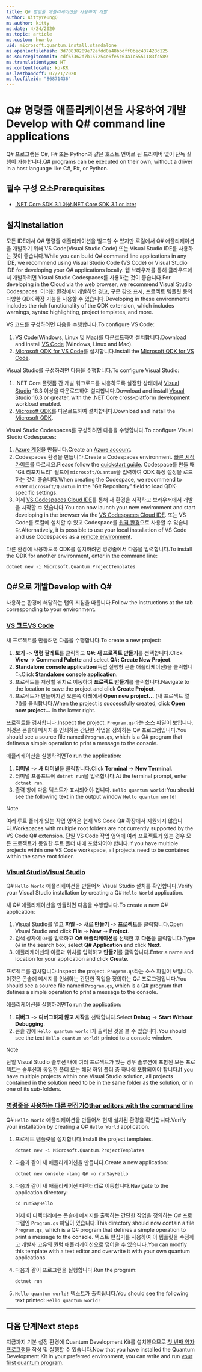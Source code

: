 ```yaml
---
title: Q# 명령줄 애플리케이션을 사용하여 개발
author: KittyYeungQ
ms.author: kitty
ms.date: 4/24/2020
ms.topic: article
ms.custom: how-to
uid: microsoft.quantum.install.standalone
ms.openlocfilehash: 3d70838289e72afdd0a48bbdff0bec407428d125
ms.sourcegitcommit: cdf67362d7b157254e6fe5c63a1c5551183fc589
ms.translationtype: HT
ms.contentlocale: ko-KR
ms.lasthandoff: 07/21/2020
ms.locfileid: "86871436"
---
```

# <a name="develop-with-q-command-line-applications"></a><span data-ttu-id="dd386-102">Q# 명령줄 애플리케이션을 사용하여 개발</span><span class="sxs-lookup"><span data-stu-id="dd386-102">Develop with Q# command line applications</span></span>

<span data-ttu-id="dd386-103">Q# 프로그램은 C#, F# 또는 Python과 같은 호스트 언어로 된 드라이버 없이 단독 실행이 가능합니다.</span><span class="sxs-lookup"><span data-stu-id="dd386-103">Q# programs can be executed on their own, without a driver in a host language like C#, F#, or Python.</span></span>

## <a name="prerequisites"></a><span data-ttu-id="dd386-104">필수 구성 요소</span><span class="sxs-lookup"><span data-stu-id="dd386-104">Prerequisites</span></span>

- [<span data-ttu-id="dd386-105">.NET Core SDK 3.1 이상</span><span class="sxs-lookup"><span data-stu-id="dd386-105">.NET Core SDK 3.1 or later</span></span>](https://www.microsoft.com/net/download)

## <a name="installation"></a><span data-ttu-id="dd386-106">설치</span><span class="sxs-lookup"><span data-stu-id="dd386-106">Installation</span></span>

<span data-ttu-id="dd386-107">모든 IDE에서 Q# 명령줄 애플리케이션을 빌드할 수 있지만 로컬에서 Q# 애플리케이션을 개발하기 위해 VS Code(Visual Studio Code) 또는 Visual Studio IDE를 사용하는 것이 좋습니다.</span><span class="sxs-lookup"><span data-stu-id="dd386-107">While you can build Q# command line applications in any IDE, we recommend using Visual Studio Code (VS Code) or Visual Studio IDE for developing your Q# applications locally.</span></span> <span data-ttu-id="dd386-108">웹 브라우저를 통해 클라우드에서 개발하려면 Visual Studio Codespaces를 사용하는 것이 좋습니다.</span><span class="sxs-lookup"><span data-stu-id="dd386-108">For developing in the Cloud via the web browser, we recommend Visual Studio Codespaces.</span></span> <span data-ttu-id="dd386-109">이러한 환경에서 개발하면 경고, 구문 강조 표시, 프로젝트 템플릿 등의 다양한 QDK 확장 기능을 사용할 수 있습니다.</span><span class="sxs-lookup"><span data-stu-id="dd386-109">Developing in these environments includes the rich functionality of the QDK extension, which includes warnings, syntax highlighting, project templates, and more.</span></span> 

<span data-ttu-id="dd386-110">VS 코드를 구성하려면 다음을 수행합니다.</span><span class="sxs-lookup"><span data-stu-id="dd386-110">To configure VS Code:</span></span>

1. <span data-ttu-id="dd386-111">[VS Code](https://code.visualstudio.com/download)(Windows, Linux 및 Mac)를 다운로드하여 설치합니다.</span><span class="sxs-lookup"><span data-stu-id="dd386-111">Download and install [VS Code](https://code.visualstudio.com/download) (Windows, Linux and Mac).</span></span>
2. <span data-ttu-id="dd386-112">[Microsoft QDK for VS Code](https://marketplace.visualstudio.com/items?itemName=quantum.quantum-devkit-vscode)를 설치합니다.</span><span class="sxs-lookup"><span data-stu-id="dd386-112">Install the [Microsoft QDK for VS Code](https://marketplace.visualstudio.com/items?itemName=quantum.quantum-devkit-vscode).</span></span>

<span data-ttu-id="dd386-113">Visual Studio를 구성하려면 다음을 수행합니다.</span><span class="sxs-lookup"><span data-stu-id="dd386-113">To configure Visual Studio:</span></span>

1. <span data-ttu-id="dd386-114">.NET Core 플랫폼 간 개발 워크로드를 사용하도록 설정한 상태에서 [Visual Studio](https://visualstudio.microsoft.com/downloads/) 16.3 이상을 다운로드하여 설치합니다.</span><span class="sxs-lookup"><span data-stu-id="dd386-114">Download and install [Visual Studio](https://visualstudio.microsoft.com/downloads/) 16.3 or greater, with the .NET Core cross-platform development workload enabled.</span></span>
2. <span data-ttu-id="dd386-115">[Microsoft QDK](https://marketplace.visualstudio.com/items?itemName=quantum.DevKit)를 다운로드하여 설치합니다.</span><span class="sxs-lookup"><span data-stu-id="dd386-115">Download and install the [Microsoft QDK](https://marketplace.visualstudio.com/items?itemName=quantum.DevKit).</span></span>

<span data-ttu-id="dd386-116">Visual Studio Codespaces를 구성하려면 다음을 수행합니다.</span><span class="sxs-lookup"><span data-stu-id="dd386-116">To configure Visual Studio Codespaces:</span></span>

1. <span data-ttu-id="dd386-117">[Azure 계정](https://azure.microsoft.com/free/)을 만듭니다.</span><span class="sxs-lookup"><span data-stu-id="dd386-117">Create an [Azure account](https://azure.microsoft.com/free/).</span></span>
2. <span data-ttu-id="dd386-118">Codespaces 환경을 만듭니다.</span><span class="sxs-lookup"><span data-stu-id="dd386-118">Create a Codespaces environment.</span></span> <span data-ttu-id="dd386-119">[빠른 시작 가이드](https://docs.microsoft.com/visualstudio/online/quickstarts/browser)를 따르세요.</span><span class="sxs-lookup"><span data-stu-id="dd386-119">Please follow the [quickstart guide](https://docs.microsoft.com/visualstudio/online/quickstarts/browser).</span></span> <span data-ttu-id="dd386-120">Codespace를 만들 때 "Git 리포지토리" 필드에 `microsoft/Quantum`을 입력하여 QDK 특정 설정을 로드하는 것이 좋습니다.</span><span class="sxs-lookup"><span data-stu-id="dd386-120">When creating the Codespace, we recommend to enter `microsoft/Quantum` in the "Git Repository" field to load QDK-specific settings.</span></span>
3. <span data-ttu-id="dd386-121">이제 [VS Codespaces Cloud IDE](https://online.visualstudio.com/environments)를 통해 새 환경을 시작하고 브라우저에서 개발을 시작할 수 있습니다.</span><span class="sxs-lookup"><span data-stu-id="dd386-121">You can now launch your new environment and start developing in the browser via the [VS Codespaces Cloud IDE](https://online.visualstudio.com/environments).</span></span> <span data-ttu-id="dd386-122">또는 VS Code를 로컬에 설치할 수 있고 Codespace를 [원격 환경](https://docs.microsoft.com/visualstudio/online/how-to/vscode)으로 사용할 수 있습니다.</span><span class="sxs-lookup"><span data-stu-id="dd386-122">Alternatively, it is possible to use your local installation of VS Code and use Codespaces as a [remote environment](https://docs.microsoft.com/visualstudio/online/how-to/vscode).</span></span>


<span data-ttu-id="dd386-123">다른 환경에 사용하도록 QDK를 설치하려면 명령줄에서 다음을 입력합니다.</span><span class="sxs-lookup"><span data-stu-id="dd386-123">To install the QDK for another environment, enter in the command line:</span></span>

```dotnetcli
dotnet new -i Microsoft.Quantum.ProjectTemplates
```

## <a name="develop-with-q"></a><span data-ttu-id="dd386-124">Q#으로 개발</span><span class="sxs-lookup"><span data-stu-id="dd386-124">Develop with Q#</span></span>

<span data-ttu-id="dd386-125">사용하는 환경에 해당하는 탭의 지침을 따릅니다.</span><span class="sxs-lookup"><span data-stu-id="dd386-125">Follow the instructions at the tab corresponding to your environment.</span></span>

### <a name="vs-code"></a>[<span data-ttu-id="dd386-126">VS 코드</span><span class="sxs-lookup"><span data-stu-id="dd386-126">VS Code</span></span>](#tab/tabid-vscode)

<span data-ttu-id="dd386-127">새 프로젝트를 만들려면 다음을 수행합니다.</span><span class="sxs-lookup"><span data-stu-id="dd386-127">To create a new project:</span></span>

1. <span data-ttu-id="dd386-128">**보기** -> **명령 팔레트**를 클릭하고 **Q#: 새 프로젝트 만들기**를 선택합니다.</span><span class="sxs-lookup"><span data-stu-id="dd386-128">Click **View** -> **Command Palette** and select **Q#: Create New Project**.</span></span>
2. <span data-ttu-id="dd386-129">**Standalone console application**(독립 실행형 콘솔 애플리케이션)을 클릭합니다.</span><span class="sxs-lookup"><span data-stu-id="dd386-129">Click **Standalone console application**.</span></span>
3. <span data-ttu-id="dd386-130">프로젝트를 저장할 위치로 이동하여 **프로젝트 만들기**를 클릭합니다.</span><span class="sxs-lookup"><span data-stu-id="dd386-130">Navigate to the location to save the project and click **Create Project**.</span></span>
4. <span data-ttu-id="dd386-131">프로젝트가 만들어지면 오른쪽 아래에서 **Open new project...** (새 프로젝트 열기)를 클릭합니다.</span><span class="sxs-lookup"><span data-stu-id="dd386-131">When the project is successfully created, click **Open new project...** in the lower right.</span></span>
        
<span data-ttu-id="dd386-132">프로젝트를 검사합니다.</span><span class="sxs-lookup"><span data-stu-id="dd386-132">Inspect the project.</span></span> <span data-ttu-id="dd386-133">`Program.qs`라는 소스 파일이 보입니다. 이것은 콘솔에 메시지를 인쇄하는 간단한 작업을 정의하는 Q# 프로그램입니다.</span><span class="sxs-lookup"><span data-stu-id="dd386-133">You should see a source file named `Program.qs`, which is a Q# program that defines a simple operation to print a message to the console.</span></span>

<span data-ttu-id="dd386-134">애플리케이션을 실행하려면</span><span class="sxs-lookup"><span data-stu-id="dd386-134">To run the application:</span></span>
1. <span data-ttu-id="dd386-135">**터미널** -> **새 터미널**을 클릭합니다.</span><span class="sxs-lookup"><span data-stu-id="dd386-135">Click **Terminal** -> **New Terminal**.</span></span>
2. <span data-ttu-id="dd386-136">터미널 프롬프트에 `dotnet run`을 입력합니다.</span><span class="sxs-lookup"><span data-stu-id="dd386-136">At the terminal prompt, enter `dotnet run`.</span></span>
3. <span data-ttu-id="dd386-137">출력 창에 다음 텍스트가 표시되어야 합니다. `Hello quantum world!`</span><span class="sxs-lookup"><span data-stu-id="dd386-137">You should see the following text in the output window `Hello quantum world!`</span></span>


> [!NOTE]
> <span data-ttu-id="dd386-138">여러 루트 폴더가 있는 작업 영역은 현재 VS Code Q# 확장에서 지원되지 않습니다.</span><span class="sxs-lookup"><span data-stu-id="dd386-138">Workspaces with multiple root folders are not currently supported by the VS Code Q# extension.</span></span> <span data-ttu-id="dd386-139">단일 VS Code 작업 영역에 여러 프로젝트가 있는 경우 모든 프로젝트가 동일한 루트 폴더 내에 포함되어야 합니다.</span><span class="sxs-lookup"><span data-stu-id="dd386-139">If you have multiple projects within one VS Code workspace, all projects need to be contained within the same root folder.</span></span>

### <a name="visual-studio"></a>[<span data-ttu-id="dd386-140">Visual Studio</span><span class="sxs-lookup"><span data-stu-id="dd386-140">Visual Studio</span></span>](#tab/tabid-vs)

<span data-ttu-id="dd386-141">Q# `Hello World` 애플리케이션을 만들어서 Visual Studio 설치를 확인합니다.</span><span class="sxs-lookup"><span data-stu-id="dd386-141">Verify your Visual Studio installation by creating a Q# `Hello World` application.</span></span>

<span data-ttu-id="dd386-142">새 Q# 애플리케이션을 만들려면 다음을 수행합니다.</span><span class="sxs-lookup"><span data-stu-id="dd386-142">To create a new Q# application:</span></span>
1. <span data-ttu-id="dd386-143">Visual Studio를 열고 **파일** -> **새로 만들기** -> **프로젝트**를 클릭합니다.</span><span class="sxs-lookup"><span data-stu-id="dd386-143">Open Visual Studio and click **File** -> **New** -> **Project**.</span></span>
2. <span data-ttu-id="dd386-144">검색 상자에 `Q#`을 입력하고 **Q# 애플리케이션**을 선택한 후 **다음**을 클릭합니다.</span><span class="sxs-lookup"><span data-stu-id="dd386-144">Type `Q#` in the search box, select **Q# Application** and click **Next**.</span></span>
3. <span data-ttu-id="dd386-145">애플리케이션의 이름과 위치를 입력하고 **만들기**를 클릭합니다.</span><span class="sxs-lookup"><span data-stu-id="dd386-145">Enter a name and location for your application and click **Create**.</span></span>


<span data-ttu-id="dd386-146">프로젝트를 검사합니다.</span><span class="sxs-lookup"><span data-stu-id="dd386-146">Inspect the project.</span></span> <span data-ttu-id="dd386-147">`Program.qs`라는 소스 파일이 보입니다. 이것은 콘솔에 메시지를 인쇄하는 간단한 작업을 정의하는 Q# 프로그램입니다.</span><span class="sxs-lookup"><span data-stu-id="dd386-147">You should see a source file named `Program.qs`, which is a Q# program that defines a simple operation to print a message to the console.</span></span>

<span data-ttu-id="dd386-148">애플리케이션을 실행하려면</span><span class="sxs-lookup"><span data-stu-id="dd386-148">To run the application:</span></span>
1. <span data-ttu-id="dd386-149">**디버그** -> **디버그하지 않고 시작**을 선택합니다.</span><span class="sxs-lookup"><span data-stu-id="dd386-149">Select **Debug** -> **Start Without Debugging**.</span></span>
2. <span data-ttu-id="dd386-150">콘솔 창에 `Hello quantum world!`가 출력된 것을 볼 수 있습니다.</span><span class="sxs-lookup"><span data-stu-id="dd386-150">You should see the text `Hello quantum world!` printed to a console window.</span></span>

> [!NOTE]
> <span data-ttu-id="dd386-151">단일 Visual Studio 솔루션 내에 여러 프로젝트가 있는 경우 솔루션에 포함된 모든 프로젝트는 솔루션과 동일한 폴더 또는 해당 하위 폴더 중 하나에 포함되어야 합니다.</span><span class="sxs-lookup"><span data-stu-id="dd386-151">If you have multiple projects within one Visual Studio solution, all projects contained in the solution need to be in the same folder as the solution, or in one of its sub-folders.</span></span>  

### <a name="other-editors-with-the-command-line"></a>[<span data-ttu-id="dd386-152">명령줄을 사용하는 다른 편집기</span><span class="sxs-lookup"><span data-stu-id="dd386-152">Other editors with the command line</span></span>](#tab/tabid-cmdline)

<span data-ttu-id="dd386-153">Q# `Hello World` 애플리케이션을 만들어서 현재 설치된 환경을 확인합니다.</span><span class="sxs-lookup"><span data-stu-id="dd386-153">Verify your installation by creating a Q# `Hello World` application.</span></span>

1. <span data-ttu-id="dd386-154">프로젝트 템플릿을 설치합니다.</span><span class="sxs-lookup"><span data-stu-id="dd386-154">Install the project templates.</span></span>

    ```dotnetcli
    dotnet new -i Microsoft.Quantum.ProjectTemplates
    ```

1. <span data-ttu-id="dd386-155">다음과 같이 새 애플리케이션을 만듭니다.</span><span class="sxs-lookup"><span data-stu-id="dd386-155">Create a new application:</span></span>
    ```dotnetcli
    dotnet new console -lang Q# -o runSayHello
    ```

1. <span data-ttu-id="dd386-156">다음과 같이 새 애플리케이션 디렉터리로 이동합니다.</span><span class="sxs-lookup"><span data-stu-id="dd386-156">Navigate to the application directory:</span></span>
    ```dotnetcli
    cd runSayHello
    ```

    <span data-ttu-id="dd386-157">이제 이 디렉터리에는 콘솔에 메시지를 출력하는 간단한 작업을 정의하는 Q# 프로그램인 `Program.qs` 파일이 있습니다.</span><span class="sxs-lookup"><span data-stu-id="dd386-157">This directory should now contain a file `Program.qs`, which is a Q# program that defines a simple operation to print a message to the console.</span></span> <span data-ttu-id="dd386-158">텍스트 편집기를 사용하여 이 템플릿을 수정하고 개발자 고유의 퀀텀 애플리케이션으로 덮어쓸 수 있습니다.</span><span class="sxs-lookup"><span data-stu-id="dd386-158">You can modfiy this template with a text editor and overwrite it with your own quantum applications.</span></span> 

1. <span data-ttu-id="dd386-159">다음과 같이 프로그램을 실행합니다.</span><span class="sxs-lookup"><span data-stu-id="dd386-159">Run the program:</span></span>
    ```dotnetcli
    dotnet run
    ```

1. <span data-ttu-id="dd386-160">`Hello quantum world!` 텍스트가 출력됩니다.</span><span class="sxs-lookup"><span data-stu-id="dd386-160">You should see the following text printed: `Hello quantum world!`</span></span>

***

## <a name="next-steps"></a><span data-ttu-id="dd386-161">다음 단계</span><span class="sxs-lookup"><span data-stu-id="dd386-161">Next steps</span></span>

<span data-ttu-id="dd386-162">지금까지 기본 설정 환경에 Quantum Development Kit를 설치했으므로 [첫 번째 양자 프로그램](xref:microsoft.quantum.quickstarts.qrng)을 작성 및 실행할 수 있습니다.</span><span class="sxs-lookup"><span data-stu-id="dd386-162">Now that you have installed the Quantum Development Kit in your preferred environment, you can write and run [your first quantum program](xref:microsoft.quantum.quickstarts.qrng).</span></span>
